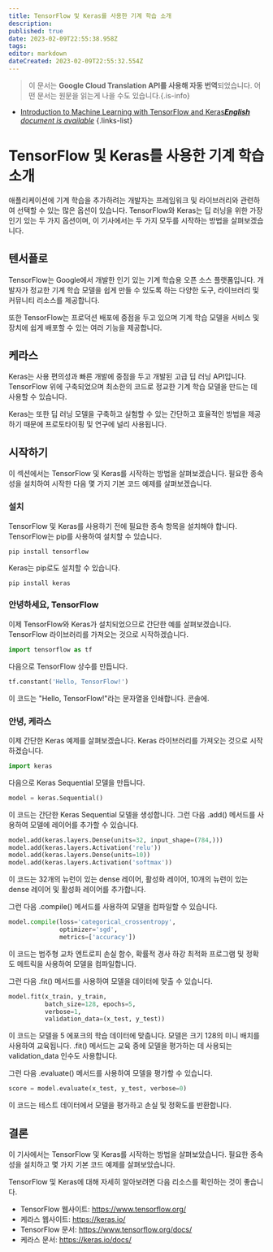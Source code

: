 ```yaml
---
title: TensorFlow 및 Keras를 사용한 기계 학습 소개
description: 
published: true
date: 2023-02-09T22:55:38.958Z
tags: 
editor: markdown
dateCreated: 2023-02-09T22:55:32.554Z
---
```


> 이 문서는 **Google Cloud Translation API를 사용해 자동 번역**되었습니다.
어떤 문서는 원문을 읽는게 나을 수도 있습니다.{.is-info}



- [Introduction to Machine Learning with TensorFlow and Keras***English** document is available*](/en/Knowledge-base/Common/introduction-to-machine-learning-with-tensorflow-and-keras)
{.links-list}


# TensorFlow 및 Keras를 사용한 기계 학습 소개

애플리케이션에 기계 학습을 추가하려는 개발자는 프레임워크 및 라이브러리와 관련하여 선택할 수 있는 많은 옵션이 있습니다. TensorFlow와 Keras는 딥 러닝을 위한 가장 인기 있는 두 가지 옵션이며, 이 기사에서는 두 가지 모두를 시작하는 방법을 살펴보겠습니다.

## 텐서플로

TensorFlow는 Google에서 개발한 인기 있는 기계 학습용 오픈 소스 플랫폼입니다. 개발자가 정교한 기계 학습 모델을 쉽게 만들 수 있도록 하는 다양한 도구, 라이브러리 및 커뮤니티 리소스를 제공합니다.

또한 TensorFlow는 프로덕션 배포에 중점을 두고 있으며 기계 학습 모델을 서비스 및 장치에 쉽게 배포할 수 있는 여러 기능을 제공합니다.

## 케라스

Keras는 사용 편의성과 빠른 개발에 중점을 두고 개발된 고급 딥 러닝 API입니다. TensorFlow 위에 구축되었으며 최소한의 코드로 정교한 기계 학습 모델을 만드는 데 사용할 수 있습니다.

Keras는 또한 딥 러닝 모델을 구축하고 실험할 수 있는 간단하고 효율적인 방법을 제공하기 때문에 프로토타이핑 및 연구에 널리 사용됩니다.

## 시작하기

이 섹션에서는 TensorFlow 및 Keras를 시작하는 방법을 살펴보겠습니다. 필요한 종속성을 설치하여 시작한 다음 몇 가지 기본 코드 예제를 살펴보겠습니다.

### 설치

TensorFlow 및 Keras를 사용하기 전에 필요한 종속 항목을 설치해야 합니다. TensorFlow는 pip를 사용하여 설치할 수 있습니다.

```
pip install tensorflow
```

Keras는 pip로도 설치할 수 있습니다.

```
pip install keras
```

### 안녕하세요, TensorFlow

이제 TensorFlow와 Keras가 설치되었으므로 간단한 예를 살펴보겠습니다. TensorFlow 라이브러리를 가져오는 것으로 시작하겠습니다.

```python
import tensorflow as tf
```

다음으로 TensorFlow 상수를 만듭니다.

```python
tf.constant('Hello, TensorFlow!')
```

이 코드는 "Hello, TensorFlow!"라는 문자열을 인쇄합니다. 콘솔에.

### 안녕, 케라스

이제 간단한 Keras 예제를 살펴보겠습니다. Keras 라이브러리를 가져오는 것으로 시작하겠습니다.

```python
import keras
```

다음으로 Keras Sequential 모델을 만듭니다.

```python
model = keras.Sequential()
```

이 코드는 간단한 Keras Sequential 모델을 생성합니다. 그런 다음 .add() 메서드를 사용하여 모델에 레이어를 추가할 수 있습니다.

```python
model.add(keras.layers.Dense(units=32, input_shape=(784,)))
model.add(keras.layers.Activation('relu'))
model.add(keras.layers.Dense(units=10))
model.add(keras.layers.Activation('softmax'))
```

이 코드는 32개의 뉴런이 있는 dense 레이어, 활성화 레이어, 10개의 뉴런이 있는 dense 레이어 및 활성화 레이어를 추가합니다.

그런 다음 .compile() 메서드를 사용하여 모델을 컴파일할 수 있습니다.

```python
model.compile(loss='categorical_crossentropy',
              optimizer='sgd',
              metrics=['accuracy'])
```

이 코드는 범주형 교차 엔트로피 손실 함수, 확률적 경사 하강 최적화 프로그램 및 정확도 메트릭을 사용하여 모델을 컴파일합니다.

그런 다음 .fit() 메서드를 사용하여 모델을 데이터에 맞출 수 있습니다.

```python
model.fit(x_train, y_train,
          batch_size=128, epochs=5,
          verbose=1,
          validation_data=(x_test, y_test))
```

이 코드는 모델을 5 에포크의 학습 데이터에 맞춥니다. 모델은 크기 128의 미니 배치를 사용하여 교육됩니다. .fit() 메서드는 교육 중에 모델을 평가하는 데 사용되는 validation_data 인수도 사용합니다.

그런 다음 .evaluate() 메서드를 사용하여 모델을 평가할 수 있습니다.

```python
score = model.evaluate(x_test, y_test, verbose=0)
```

이 코드는 테스트 데이터에서 모델을 평가하고 손실 및 정확도를 반환합니다.

## 결론

이 기사에서는 TensorFlow 및 Keras를 시작하는 방법을 살펴보았습니다. 필요한 종속성을 설치하고 몇 가지 기본 코드 예제를 살펴보았습니다.

TensorFlow 및 Keras에 대해 자세히 알아보려면 다음 리소스를 확인하는 것이 좋습니다.

- TensorFlow 웹사이트: https://www.tensorflow.org/
- 케라스 웹사이트: https://keras.io/
- TensorFlow 문서: https://www.tensorflow.org/docs/
- 케라스 문서: https://keras.io/docs/